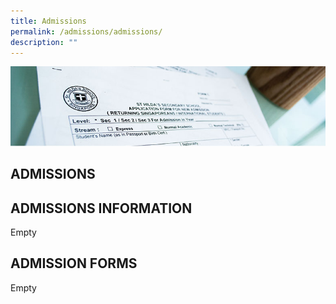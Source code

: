 ```yaml
---
title: Admissions
permalink: /admissions/admissions/
description: ""
---
```

![](/images/Admissions/Admissions%20Page%20Banner.jpg)

ADMISSIONS
----------


ADMISSIONS INFORMATION
----------------------

 Empty 

ADMISSION FORMS
---------------

Empty

